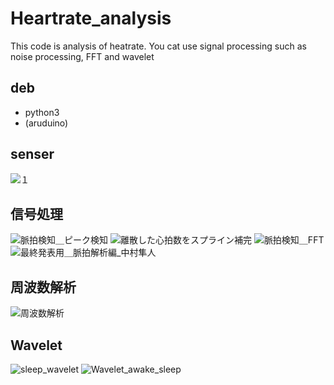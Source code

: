 # Heartrate_analysis
This code is analysis of heatrate.
You cat use signal processing such as noise processing, FFT and wavelet

## deb
- python3
- (aruduino)

## senser
![１](https://github.com/Chamusuke/Heartrate_analysis/assets/120120108/62fb3f22-680d-41be-b307-dbc0555cddf1)

##  信号処理
![脈拍検知＿ピーク検知](https://github.com/Chamusuke/Heartrate_analysis/assets/120120108/3e9777f2-fa02-4a9e-9ab3-0127e0cfa277)
![離散した心拍数をスプライン補完](https://github.com/Chamusuke/Heartrate_analysis/assets/120120108/699cf518-68a5-4a73-937d-03a7371db2de)
![脈拍検知＿FFT](https://github.com/Chamusuke/Heartrate_analysis/assets/120120108/7a5a6eea-7858-4e28-95a6-c929a5192630)
![最終発表用＿脈拍解析編_中村隼人](https://github.com/Chamusuke/Heartrate_analysis/assets/120120108/3f2b1b05-efe7-414e-9f2a-e6a0d6edd1e7)

## 周波数解析
![周波数解析](https://github.com/Chamusuke/Heartrate_analysis/assets/120120108/72f1798a-0e59-4227-9ff1-659fb1ffae9c)

## Wavelet
![sleep_wavelet](https://github.com/Chamusuke/Heartrate_analysis/assets/120120108/71243155-1e52-4a88-89ec-376cc0c70276)
![Wavelet_awake_sleep](https://github.com/Chamusuke/Heartrate_analysis/assets/120120108/155c8098-01a2-489e-8e25-46c4c1471d52)

